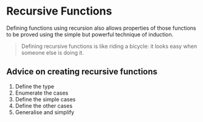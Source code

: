 # Recursive Functions

Defining functions using recursion also allows properties of those functions to be proved using the simple but powerful technique of induction.

> Defining recursive functions is like riding a bicycle: it looks easy when someone else is doing it.

## Advice on creating recursive functions

1. Define the type
1. Enumerate the cases
1. Define the simple cases
1. Define the other cases
1. Generalise and simplify
